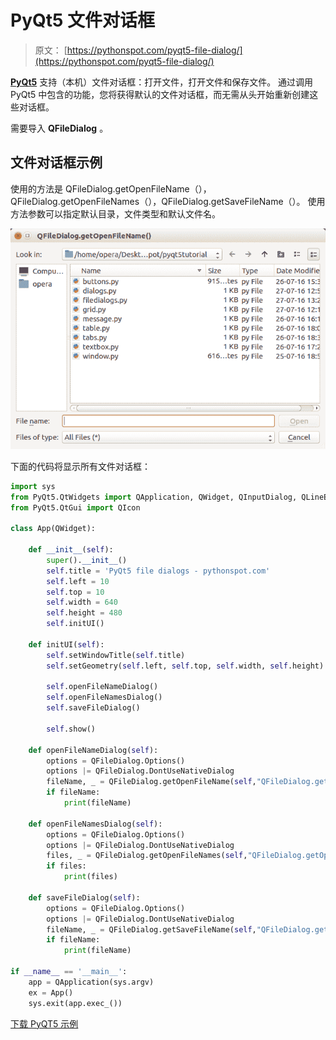 # PyQt5 文件对话框

> 原文： [https://pythonspot.com/pyqt5-file-dialog/](https://pythonspot.com/pyqt5-file-dialog/)

[**PyQt5**](https://pythonspot.com/pyqt5/) 支持（本机）文件对话框：打开文件，打开文件和保存文件。 通过调用 PyQt5 中包含的功能，您将获得默认的文件对话框，而无需从头开始重新创建这些对话框。

需要导入 **QFileDialog** 。

## 文件对话框示例

使用的方法是 QFileDialog.getOpenFileName（），QFileDialog.getOpenFileNames（），QFileDialog.getSaveFileName（）。 使用方法参数可以指定默认目录，文件类型和默认文件名。

![pyqt5-open-file-dialog](img/c145c7271f700e11aa378a211bb94dff.jpg)

下面的代码将显示所有文件对话框：

```py
import sys
from PyQt5.QtWidgets import QApplication, QWidget, QInputDialog, QLineEdit, QFileDialog
from PyQt5.QtGui import QIcon

class App(QWidget):

    def __init__(self):
        super().__init__()
        self.title = 'PyQt5 file dialogs - pythonspot.com'
        self.left = 10
        self.top = 10
        self.width = 640
        self.height = 480
        self.initUI()

    def initUI(self):
        self.setWindowTitle(self.title)
        self.setGeometry(self.left, self.top, self.width, self.height)

        self.openFileNameDialog()
        self.openFileNamesDialog()
        self.saveFileDialog()

        self.show()

    def openFileNameDialog(self):
        options = QFileDialog.Options()
        options |= QFileDialog.DontUseNativeDialog
        fileName, _ = QFileDialog.getOpenFileName(self,"QFileDialog.getOpenFileName()", "","All Files (*);;Python Files (*.py)", options=options)
        if fileName:
            print(fileName)

    def openFileNamesDialog(self):
        options = QFileDialog.Options()
        options |= QFileDialog.DontUseNativeDialog
        files, _ = QFileDialog.getOpenFileNames(self,"QFileDialog.getOpenFileNames()", "","All Files (*);;Python Files (*.py)", options=options)
        if files:
            print(files)

    def saveFileDialog(self):
        options = QFileDialog.Options()
        options |= QFileDialog.DontUseNativeDialog
        fileName, _ = QFileDialog.getSaveFileName(self,"QFileDialog.getSaveFileName()","","All Files (*);;Text Files (*.txt)", options=options)
        if fileName:
            print(fileName)

if __name__ == '__main__':
    app = QApplication(sys.argv)
    ex = App()
    sys.exit(app.exec_())

```

[下载 PyQT5 示例](https://pythonspot.com/download-pyqt5-examples/)